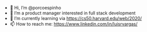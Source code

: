 - 👋 Hi, I’m @porcoespinho
- 👀 I’m a product manager interested in full stack development
- 🌱 I’m currently learning via https://cs50.harvard.edu/web/2020/
- 📫 How to reach me: https://www.linkedin.com/in/luisrvargas/

<!---
porcoespinho/porcoespinho is a ✨ special ✨ repository because its `README.md` (this file) appears on your GitHub profile.
You can click the Preview link to take a look at your changes.
--->
